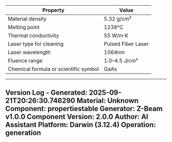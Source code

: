 | Property | Value |
|----------|-------|
| Material density | 5.32 g/cm³ |
| Melting point | 1238°C |
| Thermal conductivity | 55 W/m·K |
| Laser type for cleaning | Pulsed Fiber Laser |
| Laser wavelength | 1064nm |
| Fluence range | 1.0–4.5 J/cm² |
| Chemical formula or scientific symbol | GaAs |


---
Version Log - Generated: 2025-09-21T20:26:30.746290
Material: Unknown
Component: propertiestable
Generator: Z-Beam v1.0.0
Component Version: 2.0.0
Author: AI Assistant
Platform: Darwin (3.12.4)
Operation: generation
---